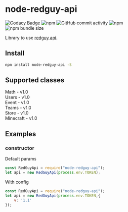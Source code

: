 # node-redguy-api

[![Codacy Badge](https://api.codacy.com/project/badge/Grade/b236af86f3f048a3a51118f1ea8e54ef)](https://app.codacy.com/gh/RedGuyGames/node-redguy-api?utm_source=github.com&utm_medium=referral&utm_content=RedGuyGames/node-redguy-api&utm_campaign=Badge_Grade) ![npm](https://img.shields.io/npm/v/node-redguy-api) ![GitHub commit activity](https://img.shields.io/github/commit-activity/m/RedGuyGames/node-redguy-api) ![npm](https://img.shields.io/npm/dm/node-redguy-api) ![npm bundle size](https://img.shields.io/bundlephobia/min/node-redguy-api)

Library to use [redguy api](https://wiki.redguy.ru/Api "redguy api").

## Install

```sh
npm install node-redguy-api -S
```

## Supported classes
Math - v1.0<br>
Users - v1.0<br>
Event - v1.0<br>
Teams - v1.0<br>
Store - v1.0<br>
Minecraft - v1.0

## Examples

### constructor
Default params

```js
const RedGuyApi = require("node-redguy-api");
let api = new RedGuyApi(process.env.TOKEN);
```
With config
```js
const RedGuyApi = require("node-redguy-api");
let api = new RedGuyApi(process.env.TOKEN,{
	v: '1.1'
});
```
